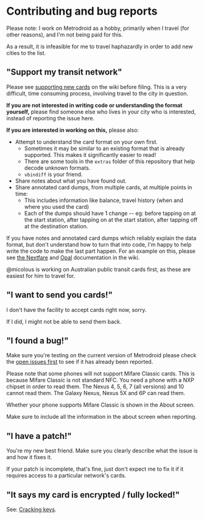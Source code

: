 # Contributing and bug reports

Please note: I work on Metrodroid as a hobby, primarily when I travel (for other reasons), and I'm not being paid for this.

As a result, it is infeasible for me to travel haphazardly in order to add new cities to the list.

## "Support my transit network"

Please see [supporting new cards](https://github.com/micolous/farebot/wiki/New-cards) on the wiki before filing.  This is a very difficult, time consuming process, involving travel to the city in question.

**If you are not interested in writing code or understanding the format yourself,** please find someone else who lives in your city who is interested, instead of reporting the issue here.

**If you are interested in working on this,** please also:

- Attempt to understand the card format on your own first.
  - Sometimes it may be similar to an existing format that is already supported.  This makes it significantly easier to read!
  - There are some tools in the `extras` folder of this repository that help decode unknown formats.
  - `vbindiff` is your friend.
- Share notes about what you have found out.
- Share annotated card dumps, from multiple cards, at multiple points in time:
  - This includes information like balance, travel history (when and where you used the card)
  - Each of the dumps should have 1 change -- eg: before tapping on at the start station, after tapping on at the start station, after tapping off at the destination station.

If you have notes and annotated card dumps which reliably explain the data format, but don't understand how to turn that into code, I'm happy to help write the code to make the last part happen.  For an example on this, please see [the Nextfare](https://github.com/micolous/metrodroid/wiki/Cubic-Nextfare-MFC) and [Opal](https://github.com/micolous/metrodroid/wiki/Opal) documentation in the wiki.

@micolous is working on Australian public transit cards first, as these are easiest for him to travel for.

## "I want to send you cards!"

I don't have the facility to accept cards right now, sorry.

If I did, I might not be able to send them back.

## "I found a bug!"

Make sure you're testing on the current version of Metrodroid please check the [open issues first](https://github.com/micolous/farebot/issues) to see if it has already been reported.

Please note that some phones will not support Mifare Classic cards.  This is because Mifare Classic is not standard NFC.  You need a phone with a NXP chipset in order to read them.  The Nexus 4, 5, 6, 7 (all versions) and 10 cannot read them.  The Galaxy Nexus, Nexus 5X and 6P can read them.

Whether your phone supports Mifare Classic is shown in the About screen.

Make sure to include all the information in the about screen when reporting.

## "I have a patch!"

You're my new best friend.  Make sure you clearly describe what the issue is and how it fixes it.

If your patch is incomplete, that's fine, just don't expect me to fix it if it requires access to a particular network's cards.

## "It says my card is encrypted / fully locked!"

See: [Cracking keys](https://github.com/micolous/metrodroid/wiki/Cracking-keys).



